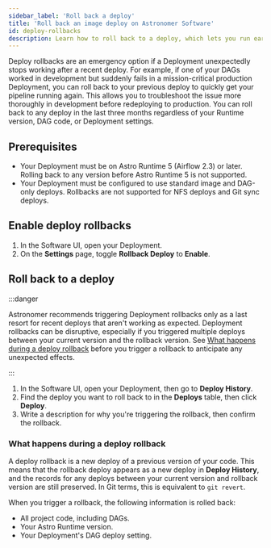 ```yaml
---
sidebar_label: 'Roll back a deploy'
title: 'Roll back an image deploy on Astronomer Software'
id: deploy-rollbacks
description: Learn how to roll back to a deploy, which lets you run earlier version of your project code.
---
```


Deploy rollbacks are an emergency option if a Deployment unexpectedly stops working after a recent deploy. For example, if one of your DAGs worked in development but suddenly fails in a mission-critical production Deployment, you can roll back to your previous deploy to quickly get your pipeline running again. This allows you to troubleshoot the issue more thoroughly in development before redeploying to production. You can roll back to any deploy in the last three months regardless of your Runtime version, DAG code, or Deployment settings.

## Prerequisites

- Your Deployment must be on Astro Runtime 5 (Airflow 2.3) or later. Rolling back to any version before Astro Runtime 5 is not supported. 
- Your Deployment must be configured to use standard image and DAG-only deploys. Rollbacks are not supported for NFS deploys and Git sync deploys.
  
## Enable deploy rollbacks

1. In the Software UI, open your Deployment.
2. On the **Settings** page, toggle **Rollback Deploy** to **Enable**.

## Roll back to a deploy

:::danger

Astronomer recommends triggering Deployment rollbacks only as a last resort for recent deploys that aren't working as expected. Deployment rollbacks can be disruptive, especially if you triggered multiple deploys between your current version and the rollback version. See [What happens during a deploy rollback](#what-happens-during-a-deploy-rollback) before you trigger a rollback to anticipate any unexpected effects.

:::

1. In the Software UI, open your Deployment, then go to **Deploy History**.
2. Find the deploy you want to roll back to in the **Deploys** table, then click **Deploy**.
3. Write a description for why you're triggering the rollback, then confirm the rollback.

### What happens during a deploy rollback

A deploy rollback is a new deploy of a previous version of your code. This means that the rollback deploy appears as a new deploy in **Deploy History**, and the records for any deploys between your current version and rollback version are still preserved. In Git terms, this is equivalent to `git revert`.

When you trigger a rollback, the following information is rolled back:

- All project code, including DAGs.
- Your Astro Runtime version.
- Your Deployment's DAG deploy setting.